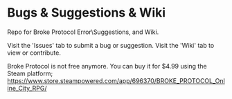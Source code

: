 # Bugs & Suggestions & Wiki
Repo for Broke Protocol Error\Suggestions, and Wiki.

Visit the 'Issues' tab to submit a bug or suggestion.
Visit the 'Wiki' tab to view or contribute.

Broke Protocol is not free anymore. You can buy it for $4.99 using the Steam platform; https://www.store.steampowered.com/app/696370/BROKE_PROTOCOL_Online_City_RPG/
